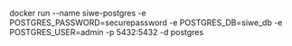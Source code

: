 docker run --name siwe-postgres -e POSTGRES_PASSWORD=securepassword -e POSTGRES_DB=siwe_db -e POSTGRES_USER=admin -p 5432:5432 -d postgres
